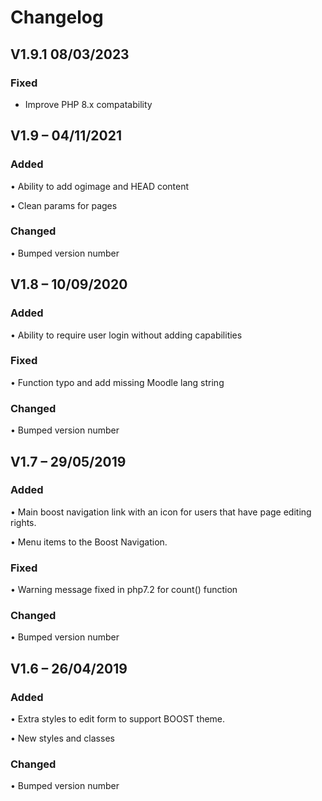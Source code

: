 # Changelog

## V1.9.1 08/03/2023
### Fixed
* Improve PHP 8.x compatability
 
## V1.9 – 04/11/2021
### Added
•	Ability to add ogimage and HEAD content

•	Clean params for pages
### Changed
•	Bumped version number

## V1.8 – 10/09/2020
### Added
•	Ability to require user login without adding capabilities
### Fixed
•	Function typo and add missing Moodle lang string 
### Changed
•	Bumped version number

## V1.7 – 29/05/2019
### Added
•	Main boost navigation link with an icon for users that have page editing rights. 

•	Menu items to the Boost Navigation.
### Fixed
•	Warning message fixed in php7.2 for count() function
### Changed
•	Bumped version number

## V1.6 – 26/04/2019
### Added
•	Extra styles to edit form to support BOOST theme.

•	New styles and classes
### Changed
•	Bumped version number
